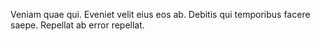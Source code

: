 Veniam quae qui. Eveniet velit eius eos ab. Debitis qui temporibus facere saepe. Repellat ab error repellat.